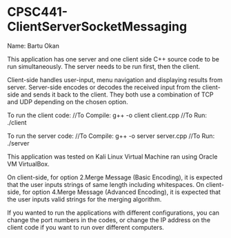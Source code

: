 # CPSC441-ClientServerSocketMessaging
 
Name: Bartu Okan

This application has one server and one client side C++ source code to be run simultaneously.
The server needs to be run first, then the client.

Client-side handles user-input, menu navigation and displaying results from server.
Server-side encodes or decodes the received input from the client-side and sends it back to the client.
They both use a combination of TCP and UDP depending on the chosen option.

To run the client code: 
//To Compile: g++ -o client client.cpp
//To Run: ./client

To run the server code:
//To Compile: g++ -o server server.cpp
//To Run: ./server

This application was tested on Kali Linux Virtual Machine ran using Oracle VM VirtualBox.

On client-side, for option 2.Merge Message (Basic Encoding), it is expected that the user inputs strings of same length including whitespaces.
On client-side, for option 4.Merge Message (Advanced Encoding), it is expected that the user inputs valid strings for the merging algorithm.

If you wanted to run the applications with different configurations, you can change the port numbers in the codes, or change the IP address on the client
code if you want to run over different computers.


